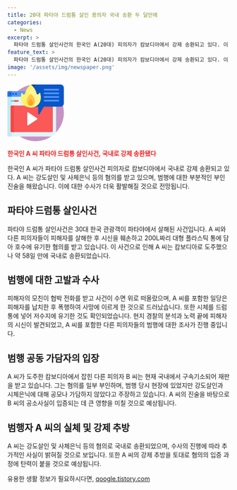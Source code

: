 ```yaml
---
title: 20대 파타야 드럼통 살인 용의자 국내 송환 두 달만에
categories:
  - News
excerpt: >
  파타야 드럼통 살인사건의 한국인 A(20대) 피의자가 캄보디아에서 강제 송환되고 있다. 이 사건은 혐의를 부인하고 있는 공범들의 공소사실 입증에 탄력을 줄 전망이다. A 씨는 태국 파타야에서 관광객을 살해한 뒤 시신을 훼손하고 호수에 유기한 혐의를 받고 있다. 이와 관련한 공범 B 씨는 이미 국내에서 잡혀 재판을 받고 있으며, A 씨의 진술을 통해 B 씨의 공소사실 입증에 속도가 붙을 것으로 보인다.
feature_text: >
  파타야 드럼통 살인사건의 한국인 A(20대) 피의자가 캄보디아에서 강제 송환되고 있다. 이 사건은 혐의를 부인하고 있는 공범들의 공소사실 입증에 탄력을 줄 전망이다. A 씨는 태국 파타야에서 관광객을 살해한 뒤 시신을 훼손하고 호수에 유기한 혐의를 받고 있다. 이와 관련한 공범 B 씨는 이미 국내에서 잡혀 재판을 받고 있으며, A 씨의 진술을 통해 B 씨의 공소사실 입증에 속도가 붙을 것으로 보인다.
image: '/assets/img/newspaper.png'
---
```


<p><img src="/assets/img/news.png" alt="rentncar 속보" /></p>

<p><b><span style="color: #ee2323;">한국인 A 씨 파타야 드럼통 살인사건, 국내로 강제 송환됐다</span></b></p>

<p>한국인 A 씨가 파타야 드럼통 살인사건 피의자로 캄보디아에서 국내로 강제 송환되고 있다. A 씨는 강도살인 및 사체은닉 등의 혐의를 받고 있으며, 범행에 대한 부분적인 부인 진술을 해왔습니다. 이에 대한 수사가 더욱 활발해질 것으로 전망됩니다.</p>

<p data-ke-size="size16"></p>

<h2 data-ke-size="size26">파타야 드럼통 살인사건</h2>

<p>파타야 드럼통 살인사건은 30대 한국 관광객이 파타야에서 살해된 사건입니다. A 씨와 다른 피의자들이 피해자를 살해한 후 시신을 훼손하고 200L짜리 대형 플라스틱 통에 담아 호수에 유기한 혐의를 받고 있습니다. 이 사건으로 인해 A 씨는 캄보디아로 도주했으나 약 58일 만에 국내로 송환되었습니다.</p>

<p data-ke-size="size16"></p>

<h2 data-ke-size="size26">범행에 대한 고발과 수사</h2>

<p>피해자의 모친이 협박 전화를 받고 사건이 수면 위로 떠올랐으며, A 씨를 포함한 일당은 피해자를 납치한 후 폭행하여 사망에 이르게 한 것으로 드러났습니다. 또한 시체를 드럼통에 넣어 저수지에 유기한 것도 확인되었습니다. 현지 경찰의 분석과 노력 끝에 피해자의 시신이 발견되었고, A 씨를 포함한 다른 피의자들의 범행에 대한 조사가 진행 중입니다.</p>

<p data-ke-size="size16"></p>

<h2 data-ke-size="size26">범행 공동 가담자의 입장</h2>

<p>A 씨가 도주한 캄보디아에서 잡힌 다른 피의자 B 씨는 현재 국내에서 구속기소되어 재판을 받고 있습니다. 그는 혐의를 일부 부인하며, 범행 당시 현장에 있었지만 강도살인과 시체은닉에 대해 공모나 가담하지 않았다고 주장하고 있습니다. A 씨의 진술을 바탕으로 B 씨의 공소사실이 입증되는 데 큰 영향을 미칠 것으로 예상됩니다.</p>

<p data-ke-size="size16"></p>

<h2 data-ke-size="size26">범행자 A 씨의 실체 및 강제 추방</h2>

<p>A 씨는 강도살인 및 사체은닉 등의 혐의로 국내로 송환되었으며, 수사의 진행에 따라 추가적인 사실이 밝혀질 것으로 보입니다. 또한 A 씨의 강제 추방을 토대로 혐의의 입증 과정에 탄력이 붙을 것으로 예상됩니다.</p>

<p data-ke-size="size16"></p>
유용한 생활 정보가 필요하시다면, <a href="https://qoogle.tistory.com" rel="dofollow">qoogle.tistory.com</a>


